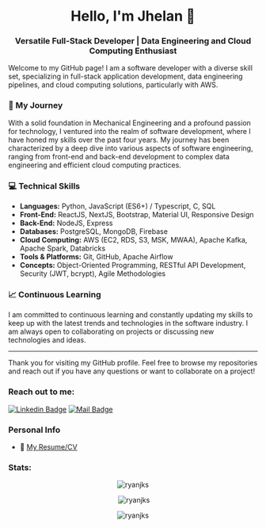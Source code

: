 <h1 align="center">Hello, I'm Jhelan 👋</h1>
<h3 align="center">Versatile Full-Stack Developer | Data Engineering and Cloud Computing Enthusiast</h3>


Welcome to my GitHub page! I am a software developer with a diverse skill set, specializing in full-stack application development, data engineering pipelines, and cloud computing solutions, particularly with AWS.

### 🚀 My Journey

With a solid foundation in Mechanical Engineering and a profound passion for technology, I ventured into the realm of software development, where I have honed my skills over the past four years. My journey has been characterized by a deep dive into various aspects of software engineering, ranging from front-end and back-end development to complex data engineering and efficient cloud computing practices.

### 💻 Technical Skills

- **Languages:** Python, JavaScript (ES6+) / Typescript, C, SQL
- **Front-End:** ReactJS, NextJS, Bootstrap, Material UI, Responsive Design
- **Back-End:** NodeJS, Express
- **Databases:** PostgreSQL, MongoDB, Firebase
- **Cloud Computing:** AWS (EC2, RDS, S3, MSK, MWAA), Apache Kafka, Apache Spark, Databricks
- **Tools & Platforms:** Git, GitHub, Apache Airflow
- **Concepts:** Object-Oriented Programming, RESTful API Development, Security (JWT, bcrypt), Agile Methodologies


### 📈 Continuous Learning

I am committed to continuous learning and constantly updating my skills to keep up with the latest trends and technologies in the software industry. I am always open to collaborating on projects or discussing new technologies and ideas.

---

Thank you for visiting my GitHub profile. Feel free to browse my repositories and reach out if you have any questions or want to collaborate on a project!

<h3 align="left">Reach out to me: </h3>

[![Linkedin Badge](https://img.shields.io/badge/-Jhelan-0e76a8?style=flat&labelColor=0e76a8&logo=linkedin&logoColor=white)](https://www.linkedin.com/in/jhelan-suggun/) [![Mail Badge](https://img.shields.io/badge/-JhelanMail-c0392b?style=flat&labelColor=c0392b&logo=gmail&logoColor=white)](mailto:jksuggun@hotmail.co.uk)

<h3 align="left">Personal Info </h3>

- :paperclip: [My Resume/CV](https://github.com/RyanJKS/portfolio-v2/blob/master/src/Assets/CV.pdf)

<h3 align="left">Stats:</h3>

<p align="center"><img  src="https://github-readme-stats.vercel.app/api/top-langs?username=ryanjks&show_icons=true&locale=en&layout=compact" alt="ryanjks" /></p>

<p align="center">&nbsp;<img src="https://github-readme-stats.vercel.app/api?username=ryanjks&show_icons=true&locale=en" alt="ryanjks" /></p>

<p align="center"><img  src="https://github-readme-streak-stats.herokuapp.com/?user=ryanjks&" alt="ryanjks" /></p>
